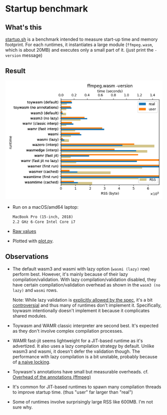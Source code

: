 # Startup benchmark

## What's this

[startup.sh](./startup.sh) is a benchmark intended to measure
start-up time and memory footprint.
For each runtimes, it instantiates a large module (`ffmpeg.wasm`,
which is about 20MB) and executes only a small part of it. (just
print the `-version` message)

## Result

![Result](./startup.png)

* Run on a macOS/amd64 laptop:

  ```
  MacBook Pro (15-inch, 2018)
  2.2 GHz 6-Core Intel Core i7
  ```

* [Raw values](./startup.csv)

* Plotted with [plot.py](./plot.py).

## Observations

* The default wasm3 and wasmi with lazy option (`wasmi (lazy)` row) perform
  best. However, it's mainly because of their lazy compilation/validation.
  With lazy compilation/validation disabled, they have certain
  compilation/validation overhead as shown in the `wasm3 (no lazy)` and
  `wasmi` rows.

  Note: While lazy validation is
  [explicitly allowed by the spec](https://webassembly.github.io/spec/core/appendix/implementation.html#validation),
  it's a bit [controversial](https://github.com/WebAssembly/design/issues/1464)
  and thus many of runtimes don't implement it.
  Specifically, toywasm intentionally doesn't implement it because it
  complicates shared modules.

* Toywasm and WAMR classic interpreter are second best.
  It's expected as they don't involve complex compilation processes.

* WAMR fast-jit seems lightweight for a JIT-based runtime as it's
  advertized.
  It also uses a lazy compilation strategy by default.
  Unlike wasm3 and wasmi, it doesn't defer the validation though.
  The performance with lazy compilation is a bit unstable, probably
  because of [a naive locking](https://github.com/bytecodealliance/wasm-micro-runtime/issues/2499).

* Toywasm's annotations have small but measurable overheads.
  cf. [Overhead of the annotations (ffmpeg)](../doc/annotations.md#ffmpeg)

* It's common for JIT-based runtimes to spawn many compilation threads
  to improve startup time. (thus "user" far larger than "real")

* Some of runtimes involve surprisingly large RSS like 600MB.
  I'm not sure why.
